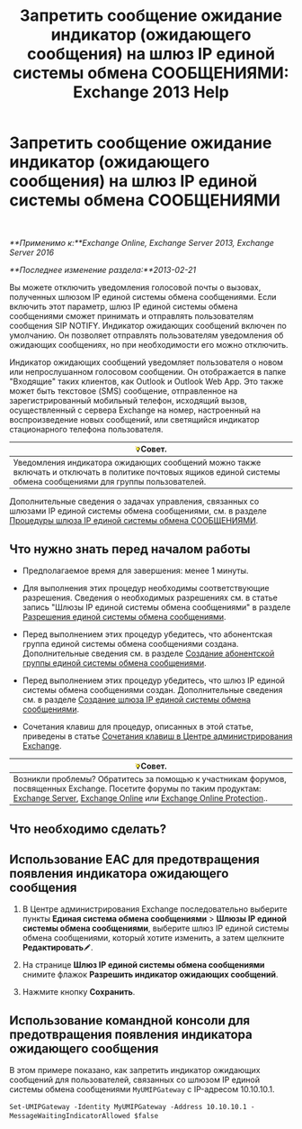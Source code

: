 ﻿---
title: 'Запретить сообщение ожидание индикатор (ожидающего сообщения) на шлюз IP единой системы обмена СООБЩЕНИЯМИ: Exchange 2013 Help'
TOCTitle: Запретить сообщение ожидание индикатор (ожидающего сообщения) на шлюз IP единой системы обмена СООБЩЕНИЯМИ
ms:assetid: 7af6d094-199f-4134-a25d-9fc7e9c05fe1
ms:mtpsurl: https://technet.microsoft.com/ru-ru/library/JJ673536(v=EXCHG.150)
ms:contentKeyID: 50488487
ms.date: 05/22/2018
mtps_version: v=EXCHG.150
ms.translationtype: MT
---

# Запретить сообщение ожидание индикатор (ожидающего сообщения) на шлюз IP единой системы обмена СООБЩЕНИЯМИ

 

_**Применимо к:**Exchange Online, Exchange Server 2013, Exchange Server 2016_

_**Последнее изменение раздела:**2013-02-21_

Вы можете отключить уведомления голосовой почты о вызовах, полученных шлюзом IP единой системы обмена сообщениями. Если включить этот параметр, шлюз IP единой системы обмена сообщениями сможет принимать и отправлять пользователям сообщения SIP NOTIFY. Индикатор ожидающих сообщений включен по умолчанию. Он позволяет отправлять пользователям уведомления об ожидающих сообщениях, но при необходимости его можно отключить.

Индикатор ожидающих сообщений уведомляет пользователя о новом или непрослушанном голосовом сообщении. Он отображается в папке "Входящие" таких клиентов, как Outlook и Outlook Web App. Это также может быть текстовое (SMS) сообщение, отправленное на зарегистрированный мобильный телефон, исходящий вызов, осуществленный с сервера Exchange на номер, настроенный на воспроизведение новых сообщений, или светящийся индикатор стационарного телефона пользователя.

<table>
<thead>
<tr class="header">
<th><img src="images/Bb124558.tip(EXCHG.150).gif" title="Совет" alt="Совет" />Совет.</th>
</tr>
</thead>
<tbody>
<tr class="odd">
<td>Уведомления индикатора ожидающих сообщений можно также включать и отключать в политике почтовых ящиков единой системы обмена сообщениями для группы пользователей.</td>
</tr>
</tbody>
</table>


Дополнительные сведения о задачах управления, связанных со шлюзами IP единой системы обмена сообщениями, см. в разделе [Процедуры шлюза IP единой системы обмена СООБЩЕНИЯМИ](um-ip-gateway-procedures-exchange-2013-help.md).

## Что нужно знать перед началом работы

  - Предполагаемое время для завершения: менее 1 минуты.

  - Для выполнения этих процедур необходимы соответствующие разрешения. Сведения о необходимых разрешениях см. в статье запись "Шлюзы IP единой системы обмена сообщениями" в разделе [Разрешения единой системы обмена сообщениями](unified-messaging-permissions-exchange-2013-help.md).

  - Перед выполнением этих процедур убедитесь, что абонентская группа единой системы обмена сообщениями создана. Дополнительные сведения см. в разделе [Создание абонентской группы единой системы обмена сообщениями](create-a-um-dial-plan-exchange-2013-help.md).

  - Перед выполнением этих процедур убедитесь, что шлюз IP единой системы обмена сообщениями создан. Дополнительные сведения см. в разделе [Создание шлюза IP единой системы обмена сообщениями](create-a-um-ip-gateway-exchange-2013-help.md).

  - Сочетания клавиш для процедур, описанных в этой статье, приведены в статье [Сочетания клавиш в Центре администрирования Exchange](keyboard-shortcuts-in-the-exchange-admin-center-exchange-online-protection-help.md).

<table>
<thead>
<tr class="header">
<th><img src="images/Bb124558.tip(EXCHG.150).gif" title="Совет" alt="Совет" />Совет.</th>
</tr>
</thead>
<tbody>
<tr class="odd">
<td>Возникли проблемы? Обратитесь за помощью к участникам форумов, посвященных Exchange. Посетите форумы по таким продуктам: <a href="https://go.microsoft.com/fwlink/p/?linkid=60612">Exchange Server</a>, <a href="https://go.microsoft.com/fwlink/p/?linkid=267542">Exchange Online</a> или <a href="https://go.microsoft.com/fwlink/p/?linkid=285351">Exchange Online Protection</a>..</td>
</tr>
</tbody>
</table>


## Что необходимо сделать?

## Использование EAC для предотвращения появления индикатора ожидающего сообщения

1.  В Центре администрирования Exchange последовательно выберите пункты **Единая система обмена сообщениями** \> **Шлюзы IP единой системы обмена сообщениями**, выберите шлюз IP единой системы обмена сообщениями, который хотите изменить, а затем щелкните **Редактировать**![Значок редактирования](images/Bb124582.6f53ccb2-1f13-4c02-bea0-30690e6ea71d(EXCHG.150).gif "Значок редактирования").

2.  На странице **Шлюз IP единой системы обмена сообщениями** снимите флажок **Разрешить индикатор ожидающих сообщений**.

3.  Нажмите кнопку **Сохранить**.

## Использование командной консоли для предотвращения появления индикатора ожидающего сообщения

В этом примере показано, как запретить индикатор ожидающих сообщений для пользователей, связанных со шлюзом IP единой системы обмена сообщениями `MyUMIPGateway` с IP-адресом 10.10.10.1.

    Set-UMIPGateway -Identity MyUMIPGateway -Address 10.10.10.1 -MessageWaitingIndicatorAllowed $false


